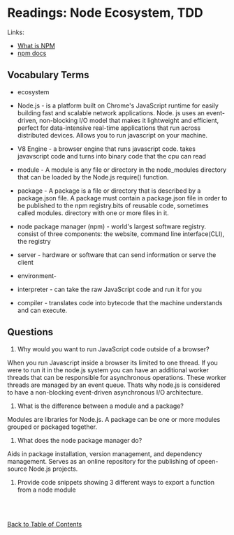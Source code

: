 # Readings: Node Ecosystem, TDD

Links:

- [What is NPM](https://docs.npmjs.com/getting-started/what-is-npm)
- [npm docs](https://docs.npmjs.com/)

## Vocabulary Terms

- ecosystem

- Node.js - is a platform built on Chrome's JavaScript runtime for easily building fast and scalable network applications. Node. js uses an event-driven, non-blocking I/O model that makes it lightweight and efficient, perfect for data-intensive real-time applications that run across distributed devices. Allows you to run javascript on your machine.

- V8 Engine - a browser engine that runs javascript code. takes javavscript code and turns into binary code that the cpu can read

- module - A module is any file or directory in the node_modules directory that can be loaded by the Node.js require() function.

- package - A package is a file or directory that is described by a package.json file. A package must contain a package.json file in order to be published to the npm registry.bits of reusable code, sometimes called modules. directory with one or more files in it.

- node package manager (npm) - world's largest software registry. consist of three components: the website, command line interface(CLI), the registry

- server - hardware or software that can send information or serve the client

- environment-

- interpreter - can take the raw JavaScript code and run it for you

- compiler - translates code into bytecode that the machine understands and can execute.

## Questions

1. Why would you want to run JavaScript code outside of a browser?

When you run Javascript inside a browser its limited to one thread. If you were to run it in the node.js system you can have an additional worker threads that can be responsible for asynchronous operations. These worker threads are managed by an event queue. Thats why node.js is considered to have a non-blocking event-driven asynchronous I/O architecture.

1. What is the difference between a module and a package?

Modules are libraries for Node.js. A package can be one or more modules grouped or packaged together.

1. What does the node package manager do?

Aids in package installation, version management, and dependency management. Serves as an online repository for the publishing of opeen-source Node.js projects.

1. Provide code snippets showing 3 different ways to export a function from a node module

<br>
<br>

[Back to Table of Contents](README.md)

